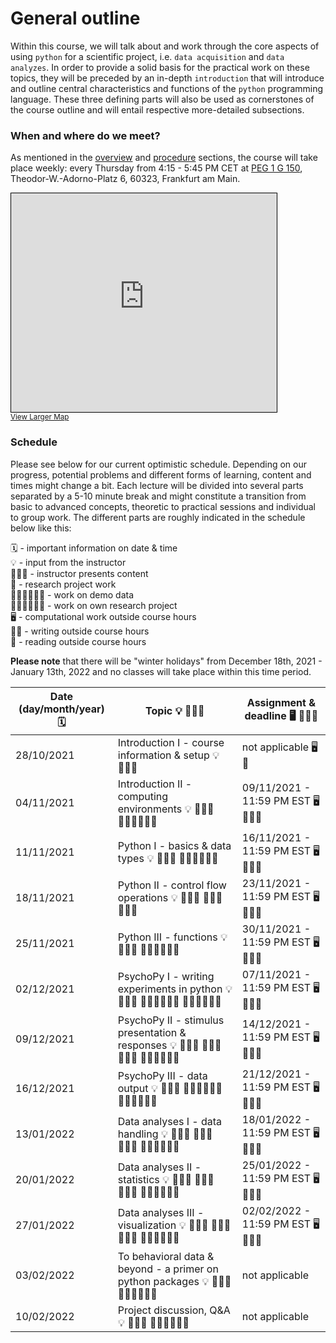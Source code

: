 # General outline
Within this course, we will talk about and work through the core aspects of using `python` for a scientific project, i.e. `data acquisition` and `data analyzes`. 
In order to provide a solid basis for the practical work on these topics, they will be preceded by an in-depth `introduction` that will introduce and outline central characteristics and functions of the `python` programming language.
These three defining parts will also be used as cornerstones of the course outline and will entail respective more-detailed subsections.


### When and where do we meet?

As mentioned in the [overview]() and [procedure]() sections, the course will take place weekly: every Thursday from 4:15 - 5:45 PM CET at [PEG 1 G 150](https://qis.server.uni-frankfurt.de/qisserver/rds?state=verpublish&status=init&vmfile=no&moduleCall=webInfo&publishConfFile=webInfoRaum&publishSubDir=raum&keep=y&raum.rgid=6097), Theodor-W.-Adorno-Platz 6, 60323, Frankfurt am Main. 

<iframe width="425" height="350" frameborder="0" scrolling="no" marginheight="0" marginwidth="0" src="https://www.openstreetmap.org/export/embed.html?bbox=8.661464452743532%2C50.12589530933526%2C8.67423176765442%2C50.130778644149046&amp;layer=mapnik&amp;marker=50.12833703902714%2C8.667848110198975" style="border: 1px solid black"></iframe><br/><small><a href="https://www.openstreetmap.org/?mlat=50.12834&amp;mlon=8.66785#map=17/50.12834/8.66785">View Larger Map</a></small>

### Schedule

Please see below for our current optimistic schedule. Depending on our progress, potential problems and different forms of learning, content and times might change a bit. Each lecture will be divided into several parts separated by a 5-10 minute break and might constitute a transition from basic to advanced concepts, theoretic to practical sessions and individual to group work. The different parts are roughly indicated in the schedule below like this:

🗓 - important information on date & time  
💡 - input from the instructor  
👨🏻‍🏫 - instructor presents content  
🥼 - research project work  
🧑🏽‍💻🧑🏾‍💻 - work on demo data  
🧑🏿‍🔬👩🏻‍🔬 - work on own research project  
🖥️ - computational work outside course hours  
✍🏽 - writing outside course hours  
📖 - reading outside course hours  


**Please note** that there will be "winter holidays" from December 18th, 2021 - January 13th, 2022 and no classes will take place within this time period.  

| Date (day/month/year) 🗓         | Topic 💡 👨🏻‍🏫   | Assignment & deadline 🖥️ ✍🏽📖 |
|--------------|-----------|------------|
| 28/10/2021 | Introduction I - course information & setup 💡 👨🏻‍🏫  |  not applicable  🖥️ 📖     |
| 04/11/2021 | Introduction II - computing environments 💡 👨🏻‍🏫 🧑🏽‍💻🧑🏾‍💻 |  09/11/2021 - 11:59 PM EST 🖥️ ✍🏽📖 |
| 11/11/2021 | Python I - basics & data types 💡 👨🏻‍🏫 🧑🏽‍💻🧑🏾‍💻  |  16/11/2021 - 11:59 PM EST  🖥️ ✍🏽📖  |
| 18/11/2021 | Python II - control flow operations 💡 👨🏻‍🏫 🧑🏽‍💻🧑🏾‍💻  |  23/11/2021 - 11:59 PM EST 🖥️ ✍🏽📖     |
| 25/11/2021 | Python III - functions 💡 👨🏻‍🏫 🧑🏽‍💻🧑🏾‍💻  |  30/11/2021 - 11:59 PM EST  🖥️ ✍🏽📖  |
| 02/12/2021 | PsychoPy I - writing experiments in python 💡 👨🏻‍🏫 🧑🏽‍💻🧑🏾‍💻 🧑🏿‍🔬👩🏻‍🔬 |  07/11/2021 - 11:59 PM EST  🖥️ ✍🏽📖   |
| 09/12/2021 | PsychoPy II - stimulus presentation & responses 💡 👨🏻‍🏫 🧑🏽‍💻🧑🏾‍💻 🧑🏿‍🔬👩🏻‍🔬   |  14/12/2021 - 11:59 PM EST 🖥️ ✍🏽📖 |
| 16/12/2021 | PsychoPy III - data output 💡 👨🏻‍🏫 🧑🏽‍💻🧑🏾‍💻 🧑🏿‍🔬👩🏻‍🔬  |  21/12/2021 - 11:59 PM EST 🖥️ ✍🏽📖 |
| 13/01/2022 | Data analyses I - data handling 💡 👨🏻‍🏫 🧑🏽‍💻🧑🏾‍💻 🧑🏿‍🔬👩🏻‍🔬  | 18/01/2022 - 11:59 PM EST 🖥️ ✍🏽📖 |
| 20/01/2022 | Data analyses II - statistics 💡 👨🏻‍🏫 🧑🏽‍💻🧑🏾‍💻 🧑🏿‍🔬👩🏻‍🔬  | 25/01/2022 - 11:59 PM EST  🖥️ ✍🏽📖 |
| 27/01/2022 | Data analyses III - visualization 💡 👨🏻‍🏫 🧑🏽‍💻🧑🏾‍💻 🧑🏿‍🔬👩🏻‍🔬  | 02/02/2022 - 11:59 PM EST 🖥️ ✍🏽📖 |
| 03/02/2022 | To behavioral data & beyond - a primer on python packages 💡 👨🏻‍🏫 🧑🏽‍💻🧑🏾‍💻  | not applicable       |
| 10/02/2022 | Project discussion, Q&A 💡 👨🏻‍🏫 🧑🏽‍💻🧑🏾‍💻  |  not applicable      |